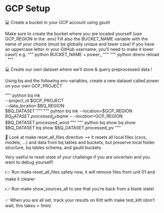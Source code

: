 # GCP Setup

💻 Create a bucket in your GCP account using gsutil

Make sure to create the bucket where you are located yourself (use GCP_REGION in the .env)
Fill also the BUCKET_NAME variable with the name of your choice (must be globally unique and lower case! If you have an uppercase letter in your GitHub username, you’ll need to make it lower case!)
e.g.
""" python
BUCKET_NAME = power_<github-username>
"""
""" python
direnv reload .
"""

💻 Create our own dataset where we’ll store & query preprocessed data !

Using bq and the following env variables, create a new dataset called power on your own GCP_PROJECT

""" python
bq mk \
    --project_id $GCP_PROJECT \
    --data_location $BQ_REGION \
    $BQ_DATASET
"""
""" pyhton
bq mk --location=$GCP_REGION $BQ_DATASET.processed_pv
bq mk --location=$GCP_REGION $BQ_DATASET.processed_wind
"""
"""  python
bq show
bq show $BQ_DATASET
bq show $BQ_DATASET.processed_pv
"""

🎁 Look at make reset_all_files directive –> It resets all local files (csvs, models, …) and data from bq tables and buckets, but preserve local folder structure, bq tables schema, and gsutil buckets.

Very useful to reset state of your challenge if you are uncertain and you want to debug yourself!

👉 Run make reset_all_files safely now, it will remove files from unit 01 and make it clearer

👉 Run make show_sources_all to see that you’re back from a blank state!

✅ When you are all set, track your results on Kitt with make test_kitt (don’t wait, this takes > 1min)
